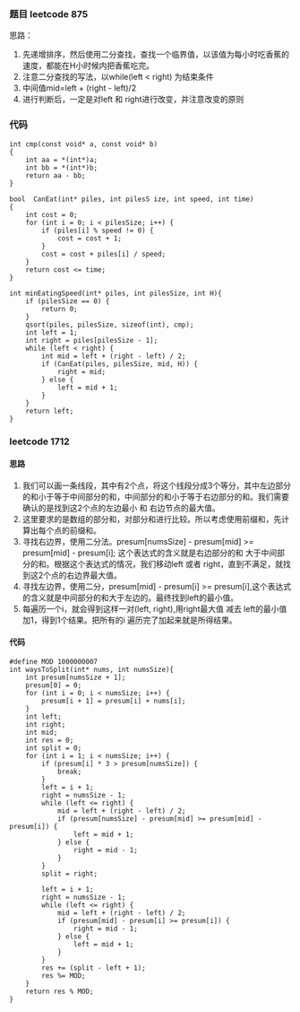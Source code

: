 ### 题目 leetcode 875
思路：
1. 先递增排序，然后使用二分查找，查找一个临界值，以该值为每小时吃香蕉的速度，都能在H小时候内把香蕉吃完。
2. 注意二分查找的写法，以while(left < right) 为结束条件
3. 中间值mid=left + (right - left)/2
4. 进行判断后，一定是对left 和 right进行改变，并注意改变的原则

### 代码
```
int cmp(const void* a, const void* b)
{
    int aa = *(int*)a;
    int bb = *(int*)b;
    return aa - bb;
}

bool  CanEat(int* piles, int pilesS ize, int speed, int time)
{
    int cost = 0;
    for (int i = 0; i < pilesSize; i++) {
        if (piles[i] % speed != 0) {
            cost = cost + 1;
        }
        cost = cost + piles[i] / speed;
    }
    return cost <= time;
}

int minEatingSpeed(int* piles, int pilesSize, int H){
    if (pilesSize == 0) {
        return 0;
    }
    qsort(piles, pilesSize, sizeof(int), cmp);
    int left = 1;
    int right = piles[pilesSize - 1];
    while (left < right) {
        int mid = left + (right - left) / 2;
        if (CanEat(piles, pilesSize, mid, H)) {
            right = mid;
        } else {
            left = mid + 1;
        }
    }
    return left;
}
```
### leetcode 1712
#### 思路
1. 我们可以画一条线段，其中有2个点，将这个线段分成3个等分，其中左边部分的和小于等于中间部分的和，中间部分的和小于等于右边部分的和。我们需要确认的是找到这2个点的左边最小 和 右边节点的最大值。
2. 这里要求的是数组的部分和，对部分和进行比较。所以考虑使用前缀和，先计算出每个点的前缀和。
3. 寻找右边界，使用二分法。presum[numsSize] - presum[mid] >= presum[mid] - presum[i]; 这个表达式的含义就是右边部分的和 大于中间部分的和。根据这个表达式的情况，我们移动left 或者 right，直到不满足，就找到这2个点的右边界最大值。
4. 寻找左边界，使用二分，presum[mid] - presum[i] >= presum[i],这个表达式的含义就是中间部分的和大于左边的。最终找到left的最小值。
5. 每遍历一个i，就会得到这样一对(left, right),用right最大值 减去 left的最小值 加1，得到1个结果。把所有的i 遍历完了加起来就是所得结果。
#### 代码
```
#define MOD 1000000007
int waysToSplit(int* nums, int numsSize){
    int presum[numsSize + 1];
    presum[0] = 0;
    for (int i = 0; i < numsSize; i++) {
        presum[i + 1] = presum[i] + nums[i];
    }
    int left;
    int right;
    int mid;
    int res = 0;
    int split = 0;
    for (int i = 1; i < numsSize; i++) {
        if (presum[i] * 3 > presum[numsSize]) {
            break;
        }
        left = i + 1;
        right = numsSize - 1;
        while (left <= right) {
            mid = left + (right - left) / 2;
            if (presum[numsSize] - presum[mid] >= presum[mid] - presum[i]) {
                left = mid + 1;
            } else {
                right = mid - 1;
            }
        }
        split = right;

        left = i + 1;
        right = numsSize - 1;
        while (left <= right) {
            mid = left + (right - left) / 2;
            if (presum[mid] - presum[i] >= presum[i]) {
                right = mid - 1; 
            } else {
                left = mid + 1;
            }
        }
        res += (split - left + 1);
        res %= MOD;
    }
    return res % MOD;
}
```
